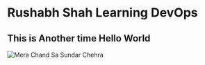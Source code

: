 # Rushabh Shah Learning DevOps #

## This is Another time Hello World ##

![Mera Chand Sa Sundar Chehra](https://cdn.hashnode.com/res/hashnode/image/upload/v1694722922815/eVKuYs7dH.png?w=500&h=500&fit=crop&crop=faces&auto=compress,format&format=webp)
